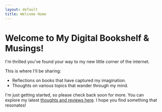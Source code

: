 ```yaml
---
layout: default
title: Welcome Home
---
```


# Welcome to My Digital Bookshelf & Musings!

I'm thrilled you've found your way to my new little corner of the internet.

This is where I'll be sharing:

* Reflections on books that have captured my imagination.
* Thoughts on various topics that wander through my mind.

I'm just getting started, so please check back soon for more. You can explore my latest [thoughts and reviews here](./). I hope you find something that resonates!
